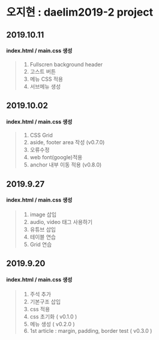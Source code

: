 # 오지현 : daelim2019-2 project
## 2019.10.11
#### index.html / main.css 생성
> 1. Fullscren background header
> 2. 고스트 버튼
> 3. 메뉴 CSS 적용
> 4. 서브메뉴 생성

## 2019.10.02
#### index.html / main.css 생성
> 1. CSS Grid
> 2. aside, footer area 작성 (v0.7.0)
> 3. 오류수정
> 4. web font(google)적용
> 5. anchor 내부 이동 적용 (v0.8.0)

## 2019.9.27
#### index.html / main.css 생성
> 1. image 삽입
> 2. audio, video 태그 사용하기
> 3. 유튜브 삽입
> 4. 테이블 연습
> 5. Grid 연습

## 2019.9.20 
#### index.html / main.css 생성
> 1. 주석 추가
> 2. 기본구조 삽입
> 3. css 적용
> 4. css 초기화 ( v0.1.0 )
> 5. 메뉴 생성 ( v0.2.0 )
> 6. 1st article : margin, padding, border test ( v0.3.0 )